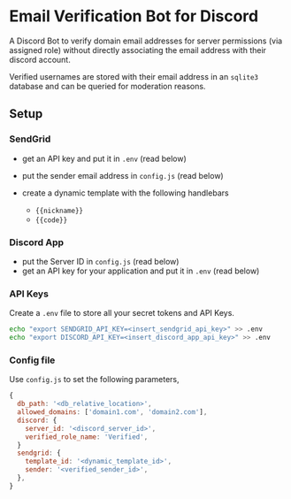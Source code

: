 # Email Verification Bot for Discord
A Discord Bot to verify domain email addresses for server permissions (via assigned role) without directly associating the email address with their discord account.

Verified usernames are stored with their email address in an `sqlite3` database and can be queried for moderation reasons.



## Setup

### SendGrid

- get an API key and put it in `.env`  (read below)
- put the sender email address in `config.js` (read below)

- create a dynamic template with the following handlebars
  - `{{nickname}}`
  - `{{code}}`



### Discord App

- put the Server ID in `config.js` (read below)
- get an API key for your application and put it in `.env` (read below)



### API Keys

Create a `.env` file to store all your secret tokens and API Keys.

```bash
echo "export SENDGRID_API_KEY=<insert_sendgrid_api_key>" >> .env
echo "export DISCORD_API_KEY=<insert_discord_app_api_key>" >> .env
```



### Config file

Use `config.js` to set the following parameters,

```js
{
  db_path: '<db_relative_location>',
  allowed_domains: ['domain1.com', 'domain2.com'],
  discord: {
    server_id: '<discord_server_id>',
    verified_role_name: 'Verified',
  }
  sendgrid: {
    template_id: '<dynamic_template_id>',
    sender: '<verified_sender_id>',
  },
}
```

